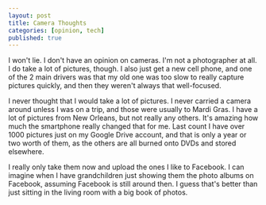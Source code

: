 ```yaml
---
layout: post
title: Camera Thoughts
categories: [opinion, tech]
published: true
---
```


I won't lie.  I don't have an opinion on cameras.  I'm not a photographer at all.  I do take a lot of pictures, though.  I also just get a new cell phone, and one of the 2 main drivers was that my old one was too slow to really capture pictures quickly, and then they weren't always that well-focused.

I never thought that I would take a lot of pictures.  I never carried a camera around unless I was on a trip, and those were usually to Mardi Gras.  I have a lot of pictures from New Orleans, but not really any others.  It's amazing how much the smartphone really changed that for me.  Last count I have over 1000 pictures just on my Google Drive account, and that is only a year or two worth of them, as the others are all burned onto DVDs and stored elsewhere.

I really only take them now and upload the ones I like to Facebook.  I can imagine when I have grandchildren just showing them the photo albums on Facebook, assuming Facebook is still around then.  I guess that's better than just sitting in the living room with a big book of photos.

